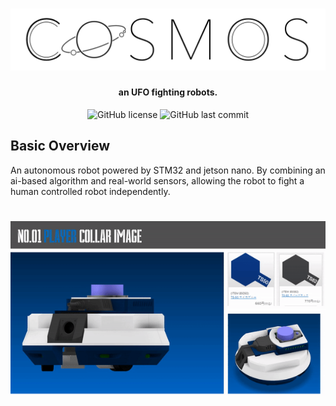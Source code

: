 <h1 align="center">
 <img src="https://raw.githubusercontent.com/savazeb/assets/master/ms2022/cosmos_logo.png?token=AKUXRJMWDOLNQQVHSY2THMLBYYJMA" alt="COSMOS">
</h1>
<h4 align="center">an UFO fighting robots.</h4>

<p align="center">

<img alt="GitHub license" src="https://img.shields.io/github/license/savazeb/cosmos-ai">
<img alt="GitHub last commit" src="https://img.shields.io/github/last-commit/savazeb/cosmos-ai">

</p>

## Basic Overview

An autonomous robot powered by STM32 and jetson nano.
By combining an ai-based algorithm and real-world sensors, allowing the robot to fight a human controlled robot independently.

<h1 align="center">
 <img src="https://raw.githubusercontent.com/savazeb/assets/master/ms2022/cosmos.gif?token=AKUXRJPTAHG5XS3RICCY5RTBYYJO2" >
</h1>

